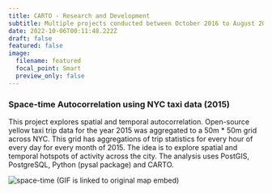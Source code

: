 ```yaml
---
title: CARTO - Research and Development
subtitle: Multiple projects conducted between October 2016 to August 2017
date: 2022-10-06T00:11:48.222Z
draft: false
featured: false
image:
  filename: featured
  focal_point: Smart
  preview_only: false
---
```

### S﻿pace-time Autocorrelation using NYC taxi data (2015)

This project explores spatial and temporal autocorrelation. Open-source yellow taxi trip data for the year 2015 was aggregated to a 50m * 50m grid across NYC. This grid has aggregations of trip statistics for every hour of every day for every month of 2015. The idea is to explore spatial and temporal hotspots of activity across the city. The analysis uses PostGIS, PostgreSQL, Python (pysal package) and CARTO.

![space-time](../../space-time.gif)
(﻿GIF is linked to original map embed)